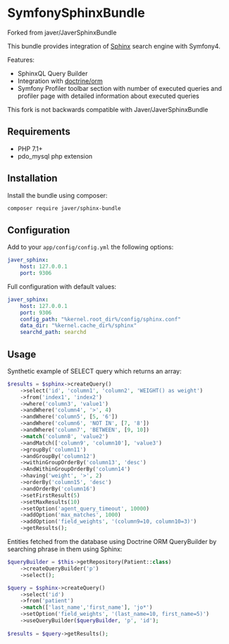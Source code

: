 SymfonySphinxBundle
=================

Forked from javer/JaverSphinxBundle

This bundle provides integration of [Sphinx](http://sphinxsearch.com) search engine with Symfony4.

Features:
- SphinxQL Query Builder
- Integration with [doctrine/orm](https://packagist.org/packages/doctrine/orm) 
- Symfony Profiler toolbar section with number of executed queries and profiler page with detailed information about executed queries

This fork is not backwards compatible with Javer/JaverSphinxBundle

Requirements
------------

- PHP 7.1+
- pdo_mysql php extension

Installation
------------

Install the bundle using composer:
```sh
composer require javer/sphinx-bundle
```

Configuration
-------------

Add to your ```app/config/config.yml``` the following options:
```yml
javer_sphinx:
    host: 127.0.0.1
    port: 9306
```

Full configuration with default values:
```yml
javer_sphinx:
    host: 127.0.0.1
    port: 9306
    config_path: "%kernel.root_dir%/config/sphinx.conf"
    data_dir: "%kernel.cache_dir%/sphinx"
    searchd_path: searchd
```

Usage
-----

Synthetic example of SELECT query which returns an array:
```php
$results = $sphinx->createQuery()
    ->select('id', 'column1', 'column2', 'WEIGHT() as weight')
    ->from('index1', 'index2')
    ->where('column3', 'value1')
    ->andWhere('column4', '>', 4)
    ->andWhere('column5', [5, '6'])
    ->andWhere('column6', 'NOT IN', [7, '8'])
    ->andWhere('column7', 'BETWEEN', [9, 10])
    ->match('column8', 'value2')
    ->andMatch(['column9', 'column10'], 'value3')
    ->groupBy('column11')
    ->andGroupBy('column12')
    ->withinGroupOrderBy('column13', 'desc')
    ->AndWithinGroupOrderBy('column14')
    ->having('weight', '>', 2)
    ->orderBy('column15', 'desc')
    ->andOrderBy('column16')
    ->setFirstResult(5)
    ->setMaxResults(10)
    ->setOption('agent_query_timeout', 10000)
    ->addOption('max_matches', 1000)
    ->addOption('field_weights', '(column9=10, column10=3)')
    ->getResults();
```

Entities fetched from the database using Doctrine ORM QueryBuilder by searching phrase in them using Sphinx:
```php
$queryBuilder = $this->getRepository(Patient::class)
	->createQueryBuilder('p')
	->select();

$query = $sphinx->createQuery()
	->select('id')
	->from('patient')
	->match(['last_name','first_name'], 'jo*')
	->setOption('field_weights', '(last_name=10, first_name=5)')
	->useQueryBuilder($queryBuilder, 'p', 'id');
	
$results = $query->getResults();

```
